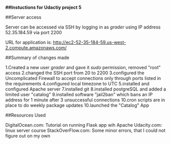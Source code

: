 **##Instuctions for Udactiy project 5**

##Server access

Server can be accessed via SSH by logging in as *grader* using IP address 52.35.184.59 via port 2200

URL for application is: http://ec2-52-35-184-59.us-west-2.compute.amazonaws.com/

##Summary of changes made

1.Created a new user *grader* and gave it *sudo* permission, removed "root" access
2.changed the SSH port from 20 to 2200
3.configured the Uncomplicated Firewall to accept connections only through ports listed in the requirements
4.configured local timezone to UTC
5.installed and configured Apache server
7.installed git
8.installed postgreSQL and added a limited user "catalog"
9.installed software "jail2ban" which bans an IP address for 1 minute after 3 unsuccessful connections
10.cron scripts are in place to do weekly package updates
10.launched the "Catalog" App


##Resources Used	

DigitalOcean.com: Tutorial on running Flask app wih Apache
Udacity.com: linux server course
StackOverFlow.com: Some minor errors, that I could not figure out on my own
 